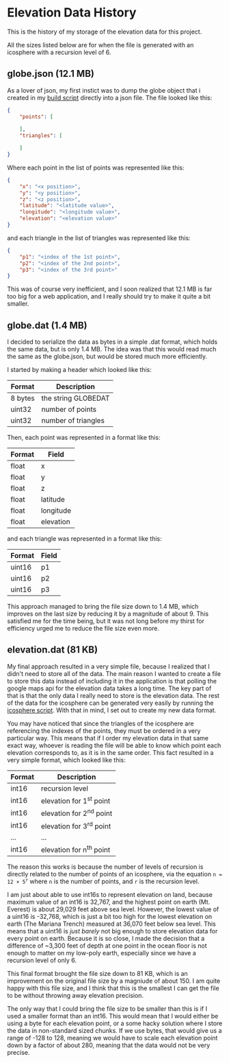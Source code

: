 # Elevation Data History

This is the history of my storage of the elevation data for this project.

All the sizes listed below are for when the file is generated with an icosphere with a recursion level of 6.

## globe.json (12.1 MB)

As a lover of json, my first instict was to dump the globe object that i created in my [build script](dev/build.js) directly into a json file. The file looked like this:

```json
{
	"points": [
		
	],
	"triangles": [

	]
}
```

Where each point in the list of points was represented like this:

```json
{
	"x": "<x position>",
	"y": "<y position>",
	"z": "<z position>",
	"latitude": "<latitude value>",
	"longitude": "<longitude value>",
	"elevation": "<elevation value>"
}
```

and each triangle in the list of triangles was represented like this:

```json
{
	"p1": "<index of the 1st point>",
	"p2": "<index of the 2nd point>",
	"p3": "<index of the 3rd point>"
}
```

This was of course very inefficient, and I soon realized that 12.1 MB is far too big for a web application, and I really should try to make it quite a bit smaller.

## globe.dat (1.4 MB)

I decided to serialize the data as bytes in a simple .dat format, which holds the same data, but is only 1.4 MB. The idea was that this would read much the same as the globe.json, but would be stored much more efficiently.

I started by making a header which looked like this:

| Format  | Description         |
| ------- | -------------       |
| 8 bytes | the string GLOBEDAT |
| uint32  | number of points    |
| uint32  | number of triangles |

Then, each point was represented in a format like this:

| Format | Field     |
| ------ | --------- |
| float  | x         |
| float  | y         |
| float  | z         |
| float  | latitude  |
| float  | longitude |
| float  | elevation |

and each triangle was represented in a format like this:

| Format | Field |
| ------ | ----- |
| uint16 | p1    |
| uint16 | p2    |
| uint16 | p3    |

This approach managed to bring the file size down to 1.4 MB, which improves on the last size by reducing it by a magnitude of about 9. This satisfied me for the time being, but it was not long before my thirst for efficiency urged me to reduce the file size even more.

## elevation.dat (81 KB)

My final approach resulted in a very simple file, because I realized that I didn't need to store all of the data. The main reason I wanted to create a file to store this data instead of including it in the application is that polling the google maps api for the elevation data takes a long time. The key part of that is that the only data I really need to store is the elevation data. The rest of the data for the icosphere can be generated very easily by running the [icosphere script](src/icosphere.js). With that in mind, I set out to create my new data format.

You may have noticed that since the triangles of the icosphere are referencing the indexes of the points, they must be ordered in a very particular way. This means that if I order my elevation data in that same exact way, whoever is reading the file will be able to know which point each elevation corresponds to, as it is in the same order. This fact resulted in a very simple format, which looked like this:

| Format | Description                        |
| ------ | ---------------------------------- |
| int16  | recursion level                    |
| int16  | elevation for 1<sup>st</sup> point |
| int16  | elevation for 2<sup>nd</sup> point |
| int16  | elevation for 3<sup>rd</sup> point |
| ...    | ...                                |
| int16  | elevation for n<sup>th</sup> point |

The reason this works is because the number of levels of recursion is directly related to the number of points of an icosphere, via the equation <code>n = 12 × 5<sup>r</sup></code> where `n` is the number of points, and `r` is the recursion level.

I am just about able to use int16s to represent elevation on land, because maximum value of an int16 is 32,767, and the highest point on earth (Mt. Everest) is about 29,029 feet above sea level. However, the lowest value of a uint16 is -32,768, which is just a bit too high for the lowest elevation on earth (The Mariana Trench) measured at 36,070 feet below sea level. This means that a uint16 is *just barely* not big enough to store elevation data for every point on earth. Because it is so close, I made the decision that a difference of ~3,300 feet of depth at one point in the ocean floor is not enough to matter on my low-poly earth, especially since we have a recursion level of only 6.

This final format brought the file size down to 81 KB, which is an improvement on the original file size by a magniude of about 150. I am quite happy with this file size, and I think that this is the smallest I can get the file to be without throwing away elevation precision.

The only way that I could bring the file size to be smaller than this is if I used a smaller format than an int16. This would mean that I would either be using a byte for each elevation point, or a some hacky solution where I store the data in non-standard sized chunks. If we use bytes, that would give us a range of -128 to 128, meaning we would have to scale each elevation point down by a factor of about 280, meaning that the data would not be very precise. 